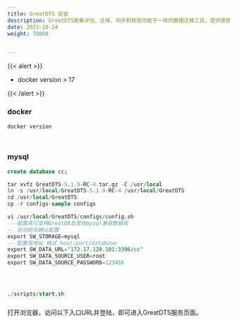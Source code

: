 ```yaml
---
title: GreatDTS 安装
description: GreatDTS是集评估、迁移、同步和校验功能于一体的数据迁移工具，提供便捷部署、易于使用、快速高效的同构和异构数据复制服务。
date: 2023-10-24
weight: 70000


---
```


{{< alert >}}
- docker version > 17


{{< /alert >}}



### docker
```sql
docker version




```

### mysql
```sql
create database cc;

```





```sql
tar xvfz GreatDTS-5.1.9-RC-4.tar.gz -C /usr/local
ln -s /usr/local/GreatDTS-5.1.9-RC-4 /usr/local/GreatDTS
cd /usr/local/GreatDTS
cp -r configs-sample configs

vi /usr/local/GreatDTS/configs/config.sh
---配置库只支持GreatDB及其他mysql兼容数据库
-- 启动前先确认配置
export SW_STORAGE=mysql
-- 配置库地址 格式 host:port/database
export SW_DATA_URL="172.17.120.101:3306/cc"
export SW_DATA_SOURCE_USER=root
export SW_DATA_SOURCE_PASSWORD=123456




./scripts/start.sh

```


###

打开浏览器，访问以下入口URL并登陆，即可进入GreatDTS服务页面。






